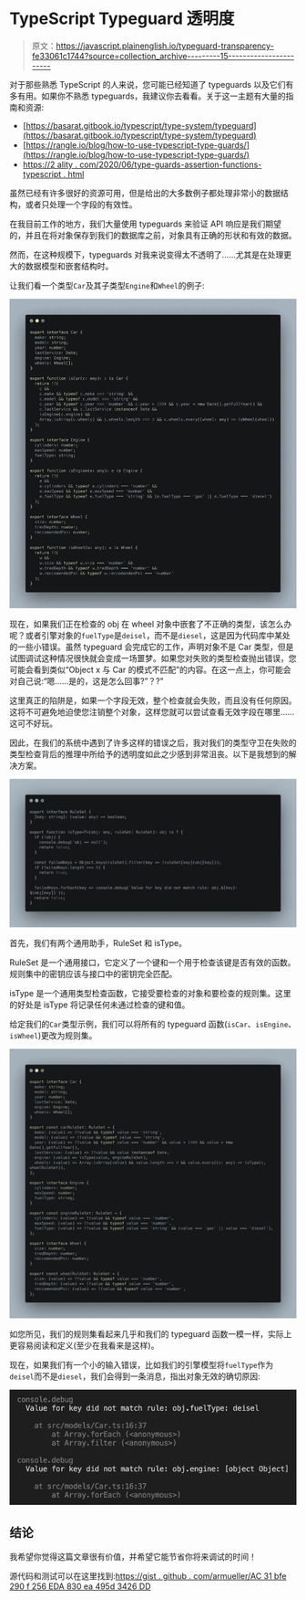 # TypeScript Typeguard 透明度

> 原文：<https://javascript.plainenglish.io/typeguard-transparency-fe33061c1744?source=collection_archive---------15----------------------->

对于那些熟悉 TypeScript 的人来说，您可能已经知道了 typeguards 以及它们有多有用。如果你不熟悉 typeguards，我建议你去看看。关于这一主题有大量的指南和资源:

*   [https://basarat.gitbook.io/typescript/type-system/typeguard](https://basarat.gitbook.io/typescript/type-system/typeguard)
*   [https://rangle.io/blog/how-to-use-typescript-type-guards/](https://rangle.io/blog/how-to-use-typescript-type-guards/)
*   [https://2 ality . com/2020/06/type-guards-assertion-functions-typescript . html](https://2ality.com/2020/06/type-guards-assertion-functions-typescript.html)

虽然已经有许多很好的资源可用，但是给出的大多数例子都处理非常小的数据结构，或者只处理一个字段的有效性。

在我目前工作的地方，我们大量使用 typeguards 来验证 API 响应是我们期望的，并且在将对象保存到我们的数据库之前，对象具有正确的形状和有效的数据。

然而，在这种规模下，typeguards 对我来说变得太不透明了……尤其是在处理更大的数据模型和嵌套结构时。

让我们看一个类型`Car`及其子类型`Engine`和`Wheel`的例子:

![](img/c6ef76ba43f8f2e85fb9334f4db331f4.png)

现在，如果我们正在检查的 obj 在 wheel 对象中嵌套了不正确的类型，该怎么办呢？或者引擎对象的`fuelType`是`deisel`，而不是`diesel`，这是因为代码库中某处的一些小错误。虽然 typeguard 会完成它的工作，声明对象不是 Car 类型，但是试图调试这种情况很快就会变成一场噩梦。如果您对失败的类型检查抛出错误，您可能会看到类似“Object x 与 Car 的模式不匹配”的内容。在这一点上，你可能会对自己说:“嗯……是的，这是怎么回事?”？?"

这里真正的陷阱是，如果一个字段无效，整个检查就会失败，而且没有任何原因。这将不可避免地迫使您注销整个对象，这样您就可以尝试查看无效字段在哪里……这可不好玩。

因此，在我们的系统中遇到了许多这样的错误之后，我对我们的类型守卫在失败的类型检查背后的推理中所给予的透明度如此之少感到非常沮丧。以下是我想到的解决方案。

![](img/811c1452e16ad4e65bf9761860ba1707.png)

首先，我们有两个通用助手，RuleSet 和 isType。

RuleSet 是一个通用接口，它定义了一个键和一个用于检查该键是否有效的函数。规则集中的密钥应该与接口中的密钥完全匹配。

isType 是一个通用类型检查函数，它接受要检查的对象和要检查的规则集。这里的好处是 isType 将记录任何未通过检查的键和值。

给定我们的`Car`类型示例，我们可以将所有的 typeguard 函数(`isCar`、`isEngine`、`isWheel`)更改为规则集。

![](img/4e5422fc84298fca615fa4426fa1b272.png)

如您所见，我们的规则集看起来几乎和我们的 typeguard 函数一模一样，实际上更容易阅读和定义(至少在我看来是这样)。

现在，如果我们有一个小的输入错误，比如我们的引擎模型将`fuelType`作为`deisel`而不是`diesel`，我们会得到一条消息，指出对象无效的确切原因:

![](img/3083cb08bbd033d7f2333d96640bad92.png)

## 结论

我希望你觉得这篇文章很有价值，并希望它能节省你将来调试的时间！

源代码和测试可以在这里找到:[https://gist . github . com/armueller/AC 31 bfe 290 f 256 EDA 830 ea 495d 3426 DD](https://gist.github.com/armueller/ac31bfe290f256eda830ea495d3426dd)